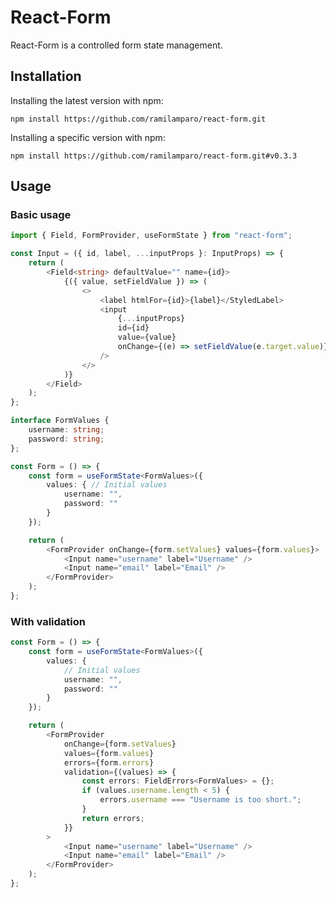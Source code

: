 # React-Form

React-Form is a controlled form state management.

## Installation

Installing the latest version with npm:

`npm install https://github.com/ramilamparo/react-form.git`

Installing a specific version with npm:

`npm install https://github.com/ramilamparo/react-form.git#v0.3.3`

## Usage

### Basic usage

```typescript
import { Field, FormProvider, useFormState } from "react-form";

const Input = ({ id, label, ...inputProps }: InputProps) => {
	return (
		<Field<string> defaultValue="" name={id}>
			{({ value, setFieldValue }) => (
				<>
					<label htmlFor={id}>{label}</StyledLabel>
					<input
						{...inputProps}
						id={id}
						value={value}
						onChange={(e) => setFieldValue(e.target.value)}
					/>
				</>
			)}
		</Field>
	);
};

interface FormValues {
    username: string;
    password: string;
};

const Form = () => {
    const form = useFormState<FormValues>({
        values: { // Initial values
            username: "",
            password: ""
        }
    });

    return (
        <FormProvider onChange={form.setValues} values={form.values}>
            <Input name="username" label="Username" />
            <Input name="email" label="Email" />
        </FormProvider>
    );
};

```

### With validation

```typescript
const Form = () => {
	const form = useFormState<FormValues>({
		values: {
			// Initial values
			username: "",
			password: ""
		}
	});

	return (
		<FormProvider
			onChange={form.setValues}
			values={form.values}
			errors={form.errors}
			validation={(values) => {
				const errors: FieldErrors<FormValues> = {};
				if (values.username.length < 5) {
					errors.username === "Username is too short.";
				}
				return errors;
			}}
		>
			<Input name="username" label="Username" />
			<Input name="email" label="Email" />
		</FormProvider>
	);
};
```
